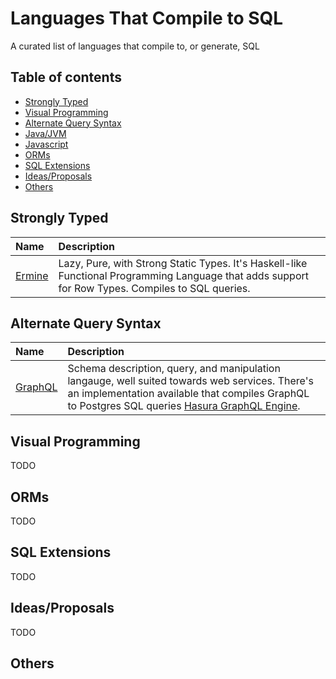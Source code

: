 # Languages That Compile to SQL
A curated list of languages that compile to, or generate, SQL

## Table of contents

- [Strongly Typed](#strongly-typed)
- [Visual Programming](#visual-programming)
- [Alternate Query Syntax](#alternate-query-syntax)
- [Java/JVM](#javajvm)
- [Javascript](#javascript)
- [ORMs](#orms)
- [SQL Extensions](#sql-extensions)
- [Ideas/Proposals](#ideasproposals)
- [Others](#others)

## Strongly Typed

| Name | Description |
| :---- | :---- |
| [Ermine](https://ermine-language.github.io/) | Lazy, Pure, with Strong Static Types. It's Haskell-like Functional Programming Language that adds support for Row Types. Compiles to SQL queries. |

## Alternate Query Syntax

| Name | Description |
| :---- | :---- |
| [GraphQL](https://graphql.org/) | Schema description, query, and manipulation langauge, well suited towards web services. There's an implementation available that compiles GraphQL to Postgres SQL queries [Hasura GraphQL Engine](https://github.com/hasura/graphql-engine). |


## Visual Programming

TODO

## ORMs

TODO

## SQL Extensions

TODO

## Ideas/Proposals

TODO

## Others
